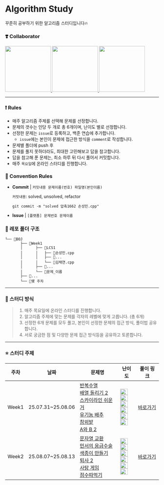 # Algorithm Study

꾸준히 공부하기 위한 알고리즘 스터디입니다🔥

### ❣️ Collaborator

<div>
  <a href="https://github.com/dannysmson">
    <img src="https://avatars.githubusercontent.com/dannysmson" width="150" style="max-width: 100%;">
  </a>
  <a href="https://github.com/chaerish">
    <img src="https://avatars.githubusercontent.com/chaerish" width="150" style="max-width: 100%;">
  </a>
  <a href="https://github.com/YANGSEOKWOO">
    <img src="https://avatars.githubusercontent.com/YANGSEOKWOO" width="150" style="max-width: 100%;">
  </a>
</div>

---

### ❗️ Rules

- 매주 알고리즘 주제를 선택해 문제를 선정합니다.
- 문제의 갯수는 인당 두 개로 총 6개이며, 난이도 별로 선정합니다.
- 선정한 문제는 `issue`로 등록하고, 백준 연습에 추가합니다.
  - `issue`에는 본인이 문제에 접근한 방식을 `comment`로 작성합니다.
- 문제별 폴더에 push 후
- 문제를 풀지 못하더라도, 최대한 고민해보고 답을 참고합니다.
- 답을 참고해 푼 문제는, 최소 하루 뒤 다시 풀어서 커밋합니다.
- 매주 `목요일`에 온라인 스터디를 진행합니다.

### 📌 Convention Rules

- **Commit** | `커밋내용 문제이름(번호) 파일명(본인이름)`

  `커밋내용`: solved, unsolved, refactor

  ```
  git commit -m "solved 압축1662 손성민.cpp"
  ```

- **Issue** | `[플랫폼] 문제번호 문제이름`

### 📂 레포 폴더 구조

```
└── 📂BOJ
       ├── 📂Week1
       │      ├── 📂LCS1
       │      │   ├── 💾손성민.cpp
       │      │   ├── 💾...
       │      │   └── 💾김채연.cpp
       │      ├── 📂...
       │      └── 📂문제_이름
       ├── 📂...
       └── 📂몇 주차
```

---

### 📖 스터디 방식

> 1. 매주 목요일에 온라인 스터디를 진행합니다.
> 2. 알고리즘 주제에 맞는 문제를 각자의 레벨에 맞게 고릅니다. (총 6개)
> 3. 선정한 6개 문제를 모두 풀고, 본인이 선정한 문제의 접근 방식, 풀이법 공유합니다.
> 4. 서로 궁금한 점 및 다양한 문제 접근 방식등을 공유하고 토론합니다.

---

### ⭐️ 스터디 주제

| 주차  | 날짜              | 문제명                                                                                                                                                                                                                                                                                                                                           | 난이도                                                                                                                                                                                                                                                                                                                                                                                                                                                                                                                                   | 풀이 링크                  |
| ----- | ----------------- | ------------------------------------------------------------------------------------------------------------------------------------------------------------------------------------------------------------------------------------------------------------------------------------------------------------------------------------------------ | ---------------------------------------------------------------------------------------------------------------------------------------------------------------------------------------------------------------------------------------------------------------------------------------------------------------------------------------------------------------------------------------------------------------------------------------------------------------------------------------------------------------------------------------- | -------------------------- |
| Week1 | 25.07.31~25.08.06 | [반복수열](https://www.acmicpc.net/problem/2331)<br />[배열 돌리기 2](https://www.acmicpc.net/problem/16927)<br />[스카이라인 쉬운거](https://www.acmicpc.net/problem/1863)<br />[유기농 배추](https://www.acmicpc.net/problem/1012)<br />[참외밭](https://www.acmicpc.net/problem/2477)<br />[A와 B 2](https://www.acmicpc.net/problem/12919)   | <img height="20px" width="25px" src="https://static.solved.ac/tier_small/7.svg"/><br /><img height="20px" width="25px" src="https://static.solved.ac/tier_small/11.svg"/><br /><img height="20px" width="25px" src="https://static.solved.ac/tier_small/12.svg"/><br /><img height="20px" width="25px" src="https://static.solved.ac/tier_small/9.svg"/><br /><img height="20px" width="25px" src="https://static.solved.ac/tier_small/9.svg"/><br /><img height="20px" width="25px" src="https://static.solved.ac/tier_small/11.svg"/>  | [바로가기](./Study/Week01) |
| Week2 | 25.08.07~25.08.13 | [문자열 교환](https://www.acmicpc.net/problem/1522)<br />[민서의 응급수술](https://www.acmicpc.net/problem/20955)<br />[색종이 만들기](https://www.acmicpc.net/problem/2630)<br />[퇴사 2](https://www.acmicpc.net/problem/15486)<br />[사탕 게임](https://www.acmicpc.net/problem/3085)<br />[점수따먹기](https://www.acmicpc.net/problem/1749) | <img height="20px" width="25px" src="https://static.solved.ac/tier_small/10.svg"/><br /><img height="20px" width="25px" src="https://static.solved.ac/tier_small/12.svg"/><br /><img height="20px" width="25px" src="https://static.solved.ac/tier_small/9.svg"/><br /><img height="20px" width="25px" src="https://static.solved.ac/tier_small/12.svg"/><br /><img height="20px" width="25px" src="https://static.solved.ac/tier_small/9.svg"/><br /><img height="20px" width="25px" src="https://static.solved.ac/tier_small/12.svg"/> | [바로가기](./Study/Week02) |

